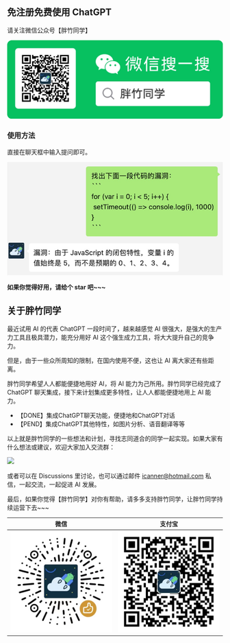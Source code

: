 ## 免注册免费使用 ChatGPT

请关注微信公众号【胖竹同学】

<img src="docs/images/扫码_搜索联合传播样式-标准色版.jpg" width="720">

### 使用方法

直接在聊天框中输入提问即可。

<img src="docs/images/找漏洞.jpg" width="720">

**如果你觉得好用，请给个 star 吧~~~**

## 关于胖竹同学

最近试用 AI 的代表 ChatGPT 一段时间了，越来越感觉 AI 很强大，是强大的生产力工具且极具潜力，能充分用好 AI 这个强生成力工具，将大大提升自己的竞争力。

但是，由于一些众所周知的限制，在国内使用不便，这也让 AI 离大家还有些距离。

胖竹同学希望人人都能便捷地用好 AI，将 AI 能力为己所用。胖竹同学已经完成了 ChatGPT 聊天集成，接下来计划集成更多特性，让人人都能便捷地用上 AI 能力。

* 【DONE】集成ChatGPT聊天功能，便捷地和ChatGPT对话
* 【PEND】集成ChatGPT其他特性，如图片分析、语音翻译等等

以上就是胖竹同学的一些想法和计划，寻找志同道合的同学一起实现。如果大家有什么想法或建议，欢迎大家加入交流群：

<img src="https://user-images.githubusercontent.com/3782832/229840281-0d7cdcf1-ff9d-4752-ba21-e6c82ec0f752.png" width="360px">

或者可以在 Discussions 里讨论，也可以通过邮件 icanner@hotmail.com 私信，一起交流，一起促进 AI 发展。

最后，如果你觉得【胖竹同学】对你有帮助，请多多支持胖竹同学，让胖竹同学持续运营下去~~~

| 微信                                            | 支付宝                                            |
|-----------------------------------------------|------------------------------------------------|
| <img src="docs/images/微信码.jpg" width="360px"> | <img src="docs/images/支付宝码.jpg" width="360px"> |
